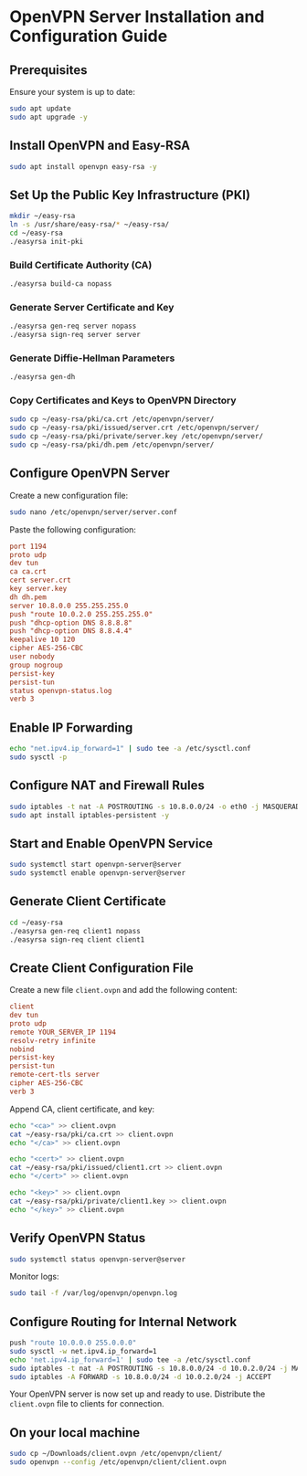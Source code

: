 # OpenVPN Server Installation and Configuration Guide

## Prerequisites
Ensure your system is up to date:
```bash
sudo apt update
sudo apt upgrade -y
```

## Install OpenVPN and Easy-RSA
```bash
sudo apt install openvpn easy-rsa -y
```

## Set Up the Public Key Infrastructure (PKI)
```bash
mkdir ~/easy-rsa
ln -s /usr/share/easy-rsa/* ~/easy-rsa/
cd ~/easy-rsa
./easyrsa init-pki
```

### Build Certificate Authority (CA)
```bash
./easyrsa build-ca nopass
```

### Generate Server Certificate and Key
```bash
./easyrsa gen-req server nopass
./easyrsa sign-req server server
```

### Generate Diffie-Hellman Parameters
```bash
./easyrsa gen-dh
```

### Copy Certificates and Keys to OpenVPN Directory
```bash
sudo cp ~/easy-rsa/pki/ca.crt /etc/openvpn/server/
sudo cp ~/easy-rsa/pki/issued/server.crt /etc/openvpn/server/
sudo cp ~/easy-rsa/pki/private/server.key /etc/openvpn/server/
sudo cp ~/easy-rsa/pki/dh.pem /etc/openvpn/server/
```

## Configure OpenVPN Server
Create a new configuration file:
```bash
sudo nano /etc/openvpn/server/server.conf
```
Paste the following configuration:
```ini
port 1194
proto udp
dev tun
ca ca.crt
cert server.crt
key server.key
dh dh.pem
server 10.8.0.0 255.255.255.0
push "route 10.0.2.0 255.255.255.0"
push "dhcp-option DNS 8.8.8.8"
push "dhcp-option DNS 8.8.4.4"
keepalive 10 120
cipher AES-256-CBC
user nobody
group nogroup
persist-key
persist-tun
status openvpn-status.log
verb 3
```

## Enable IP Forwarding
```bash
echo "net.ipv4.ip_forward=1" | sudo tee -a /etc/sysctl.conf
sudo sysctl -p
```

## Configure NAT and Firewall Rules
```bash
sudo iptables -t nat -A POSTROUTING -s 10.8.0.0/24 -o eth0 -j MASQUERADE
sudo apt install iptables-persistent -y
```

## Start and Enable OpenVPN Service
```bash
sudo systemctl start openvpn-server@server
sudo systemctl enable openvpn-server@server
```

## Generate Client Certificate
```bash
cd ~/easy-rsa
./easyrsa gen-req client1 nopass
./easyrsa sign-req client client1
```

## Create Client Configuration File
Create a new file `client.ovpn` and add the following content:
```ini
client
dev tun
proto udp
remote YOUR_SERVER_IP 1194
resolv-retry infinite
nobind
persist-key
persist-tun
remote-cert-tls server
cipher AES-256-CBC
verb 3
```
Append CA, client certificate, and key:
```bash
echo "<ca>" >> client.ovpn
cat ~/easy-rsa/pki/ca.crt >> client.ovpn
echo "</ca>" >> client.ovpn

echo "<cert>" >> client.ovpn
cat ~/easy-rsa/pki/issued/client1.crt >> client.ovpn
echo "</cert>" >> client.ovpn

echo "<key>" >> client.ovpn
cat ~/easy-rsa/pki/private/client1.key >> client.ovpn
echo "</key>" >> client.ovpn
```

## Verify OpenVPN Status
```bash
sudo systemctl status openvpn-server@server
```
Monitor logs:
```bash
sudo tail -f /var/log/openvpn/openvpn.log
```

## Configure Routing for Internal Network
```bash
push "route 10.0.0.0 255.0.0.0"
sudo sysctl -w net.ipv4.ip_forward=1
echo 'net.ipv4.ip_forward=1' | sudo tee -a /etc/sysctl.conf
sudo iptables -t nat -A POSTROUTING -s 10.8.0.0/24 -d 10.0.2.0/24 -j MASQUERADE
sudo iptables -A FORWARD -s 10.8.0.0/24 -d 10.0.2.0/24 -j ACCEPT
```

Your OpenVPN server is now set up and ready to use. Distribute the `client.ovpn` file to clients for connection.

## On your local machine
```bash
sudo cp ~/Downloads/client.ovpn /etc/openvpn/client/
sudo openvpn --config /etc/openvpn/client/client.ovpn

```